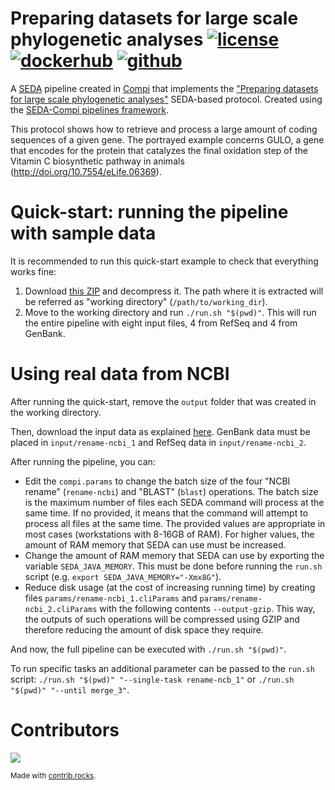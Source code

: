 # Preparing datasets for large scale phylogenetic analyses [![license](https://img.shields.io/github/license/pegi3s/seda-pipeline-phylogenetics-datasets?style=flat-square)](https://github.com/pegi3s/seda-pipeline-phylogenetics-datasets) [![dockerhub](https://img.shields.io/badge/Docker%20Hub-7289da.svg?style=flat-square)](https://hub.docker.com/r/pegi3s/seda-pipeline-phylogenetics-datasets)  [![github](https://img.shields.io/badge/GitHub-7289da.svg?style=flat-square)](https://github.com/pegi3s/seda-pipeline-phylogenetics-datasets)

A [SEDA](https://www.sing-group.org/seda/) pipeline created in [Compi](https://www.sing-group.org/compi/) that implements the ["Preparing datasets for large scale phylogenetic analyses"](https://www.sing-group.org/seda/manual/protocols.html#preparing-datasets-for-large-scale-phylogenetic-analyses) SEDA-based protocol. Created using the [SEDA-Compi pipelines framework](https://github.com/sing-group/seda-compi-pipelines).

This protocol shows how to retrieve and process a large amount of coding sequences of a given gene. The portrayed example concerns GULO, a gene that encodes for the protein that catalyzes the final oxidation step of the Vitamin C biosynthetic pathway in animals (http://doi.org/10.7554/eLife.06369).

# Quick-start: running the pipeline with sample data

It is recommended to run this quick-start example to check that everything works fine:

1. Download [this ZIP](https://static.sing-group.org/software/pegi3s/seda-pipeline-phylogenetics-datasets/sample-working-dir.zip) and decompress it. The path where it is extracted will be referred as "working directory" (`/path/to/working_dir`).
2. Move to the working directory and run `./run.sh "$(pwd)"`. This will run the entire pipeline with eight input files, 4 from RefSeq and 4 from GenBank.

# Using real data from NCBI

After running the quick-start, remove the `output` folder that was created in the working directory.

Then, download the input data as explained [here](https://www.sing-group.org/seda/manual/protocols.html#step-1-download-input-data). GenBank data must be placed in `input/rename-ncbi_1` and RefSeq data in `input/rename-ncbi_2`.

After running the pipeline, you can:

- Edit the `compi.params` to change the batch size of the four "NCBI rename" (`rename-ncbi`) and "BLAST" (`blast`) operations. The batch size is the maximum number of files each SEDA command will process at the same time. If no provided, it means that the command will attempt to process all files at the same time. The provided values are appropriate in most cases (workstations with 8-16GB of RAM). For higher values, the amount of RAM memory that SEDA can use must be increased.
- Change the amount of RAM memory that SEDA can use by exporting the variable `SEDA_JAVA_MEMORY`. This must be done before running the `run.sh` script (e.g. `export SEDA_JAVA_MEMORY="-Xmx8G"`).
- Reduce disk usage (at the cost of increasing running time) by creating files `params/rename-ncbi_1.cliParams` and `params/rename-ncbi_2.cliParams` with the following contents `--output-gzip`. This way, the outputs of such operations will be compressed using GZIP and therefore reducing the amount of disk space they require.

And now, the full pipeline can be executed with `./run.sh "$(pwd)"`.

To run specific tasks an additional parameter can be passed to the `run.sh` script: `./run.sh "$(pwd)" "--single-task rename-ncb_1"` or `./run.sh "$(pwd)" "--until merge_3"`.

# Contributors

<a href="https://github.com/pegi3s/seda-pipeline-phylogenetics-datasets/graphs/contributors">
  <img src="https://contrib.rocks/image?repo=pegi3s/seda-pipeline-phylogenetics-datasets" />
</a>

<sup>Made with [contrib.rocks](https://contrib.rocks).</sup>